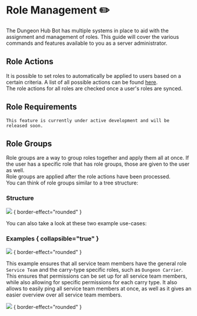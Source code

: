 # Role Management ✏️

The Dungeon Hub Bot has multiple systems in place to aid with the assignment and management of roles. This guide will
cover the various commands and features available to you as a server administrator.

## Role Actions

It is possible to set roles to automatically be applied to users based on a certain criteria.
A list of all possible actions can be found [here](Role-Action.md#possible-values). \
The role actions for all roles are checked once a user's roles are synced.

## Role Requirements

`This feature is currently under active development and will be released soon.`

## Role Groups

Role groups are a way to group roles together and apply them all at once. If the user has a specific role that has role
groups, those are given to the user as well. \
Role groups are applied after the role actions have been processed. \
You can think of role groups similar to a tree structure:

### Structure

![](role-groups.png) { border-effect="rounded" }

You can also take a look at these two example use-cases:

### Examples { collapsible="true" }

![](role-groups-dh-carriers.png) { border-effect="rounded" }

This example ensures that all service team members have the general role `Service Team` and the carry-type specific roles, such as `Dungeon Carrier`. \
This ensures that permissions can be set up for all service team members, while also allowing for specific permissions for each carry type. It also allows to easily ping all service team members at once, as well as it gives an easier overview over
all service team members.

![](role-groups-dh-staff.png) { border-effect="rounded" }

